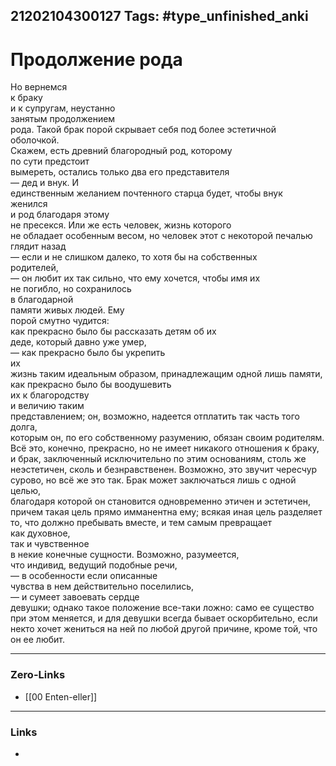 21202104300127
Tags: #type_unfinished_anki
---
# Продолжение рода

Но вернемся <br>к браку <br>и к супругам, неустанно <br>занятым продолжением <br>рода. Такой брак порой скрывает себя под более эстетичной оболочкой. <br>Скажем, есть древний благородный род, которому <br>по сути предстоит <br>вымереть, остались только два его представителя <br>— дед и внук. И <br>единственным желанием почтенного старца будет, чтобы внук <br>женился <br>и род благодаря этому <br>не пресекся. Или же есть человек, жизнь которого <br>не обладает особенным весом, но человек этот с некоторой печалью <br>глядит назад <br>— если и не слишком далеко, то хотя бы на собственных <br>родителей, <br>— он любит их так сильно, что ему хочется, чтобы имя их <br>не погибло, но сохранилось <br>в благодарной <br>памяти живых людей. Ему <br>порой смутно чудится: <br>как прекрасно было бы рассказать детям об их <br>деде, который давно уже умер, <br>— как прекрасно было бы укрепить <br>их <br>жизнь таким идеальным образом, принадлежащим одной лишь памяти, <br>как прекрасно было бы воодушевить <br>их к благородству <br>и величию таким <br>представлением; он, возможно, надеется отплатить так часть того долга, <br>которым он, по его собственному разумению, обязан своим родителям. <br>Всё это, конечно, прекрасно, но не имеет никакого отношения к браку, <br>и брак, заключенный исключительно по этим основаниям, столь же <br>неэстетичен, сколь и безнравственен. Возможно, это звучит чересчур <br>сурово, но всё же это так. Брак может заключаться лишь с одной целью, <br>благодаря которой он становится одновременно этичен и эстетичен, <br>причем такая цель прямо имманентна ему; всякая иная цель разделяет <br>то, что должно пребывать вместе, и тем самым превращает <br>как духовное, <br>так и чувственное <br>в некие конечные сущности. Возможно, разумеется, <br>что индивид, ведущий подобные речи, <br>— в особенности если описанные <br>чувства в нем действительно поселились, <br>— и сумеет завоевать сердце <br>девушки; однако такое положение все-таки ложно: само ее существо <br>при этом меняется, и для девушки всегда бывает оскорбительно, если некто хочет жениться на ней по любой другой причине, кроме той, что <br>он ее любит.

---
### Zero-Links
- [[00 Enten-eller]]
---
### Links
-